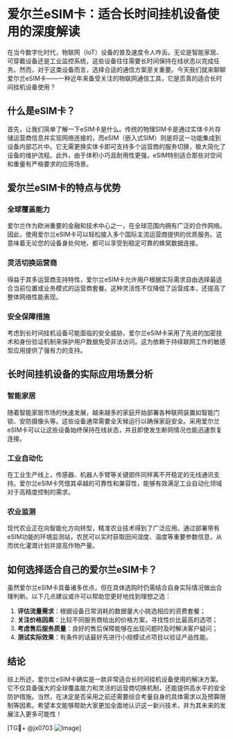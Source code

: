 # 爱尔兰eSIM卡：适合长时间挂机设备使用的深度解读

在当今数字化时代，物联网（IoT）设备的普及速度令人咋舌。无论是智能家居、可穿戴设备还是工业监控系统，这些设备往往需要长时间保持在线状态以完成任务。然而，对于这类设备而言，选择合适的通信方案至关重要。今天我们就来聊聊爱尔兰eSIM卡——一种近年来备受关注的物联网通信工具，它是否真的适合长时间挂机设备使用？

## 什么是eSIM卡？

首先，让我们简单了解一下eSIM卡是什么。传统的物理SIM卡是通过实体卡片存储运营商信息并实现网络连接的，而eSIM（嵌入式SIM）则是将这一功能集成到设备内部芯片中。它无需更换实体卡即可支持多个运营商的服务切换，极大简化了设备的维护流程。此外，由于体积小巧且耐用性更强，eSIM特别适合那些对空间和重量有严格要求的应用场景。

## 爱尔兰eSIM卡的特点与优势

### 全球覆盖能力
爱尔兰作为欧洲重要的金融和技术中心之一，在全球范围内拥有广泛的合作网络。因此，使用爱尔兰eSIM卡可以轻松接入多个国际主流运营商提供的优质服务。这意味着无论您的设备身处何地，都可以享受到稳定可靠的蜂窝数据连接。

### 灵活切换运营商
得益于其多运营商支持特性，爱尔兰eSIM卡允许用户根据实际需求自由选择最适合当前位置或业务模式的运营商套餐。这种灵活性不仅降低了运营成本，还提高了整体网络性能表现。

### 安全保障措施
考虑到长时间挂机设备可能面临的安全威胁，爱尔兰eSIM卡采用了先进的加密技术和身份验证机制来保护用户数据免受非法访问。这为依赖于持续联网工作的敏感型应用提供了强有力的支持。

## 长时间挂机设备的实际应用场景分析

### 智能家居
随着智能家居市场的快速发展，越来越多的家庭开始部署各种联网装置如智能门锁、安防摄像头等。这些设备通常需要全天候运行以确保家庭安全。采用爱尔兰eSIM卡可以让这些设备始终保持在线状态，并且即使发生断网情况也能迅速恢复连接。

### 工业自动化
在工业生产线上，传感器、机器人手臂等关键部件同样离不开稳定的无线通讯支持。爱尔兰eSIM卡凭借其卓越的可靠性和兼容性，能够有效满足工业自动化领域对于高精度控制的需求。

### 农业监测
现代农业正在向智能化方向转型，精准农业技术得到了广泛应用。通过部署带有eSIM功能的环境监测站，农民可以实时获取田间湿度、温度等重要参数信息，从而优化灌溉计划并提高作物产量。

## 如何选择适合自己的爱尔兰eSIM卡？

虽然爱尔兰eSIM卡具备诸多优点，但在具体选购时仍需结合自身实际情况做出合理判断。以下几点建议或许可以帮助您更好地找到理想之选：

1. **评估流量需求**：根据设备日常消耗的数据量大小挑选相应的资费套餐；
2. **关注价格因素**：比较不同服务商给出的价格方案，寻找性价比最高的选项；
3. **考虑售后服务质量**：良好的售后保障能够在出现问题时及时解决客户疑问；
4. **测试实际效果**：有条件的话最好先进行小规模试点项目以验证产品性能。

## 结论

综上所述，爱尔兰eSIM卡确实是一款非常适合长时间挂机设备使用的解决方案。它不仅具备强大的全球覆盖能力和灵活的运营商切换机制，还能提供高水平的安全防护措施。当然，在决定是否采用之前还需要综合考量自身的具体需求以及预算限制等因素。希望本文能够帮助大家更加全面地认识这一新兴技术，并为其未来的发展注入更多可能性！

[TG💪+ @jx0703 ![Image](https://github.com/user-attachments/assets/dbca1d08-cadb-493c-b0ec-ad6f7a83f270)]